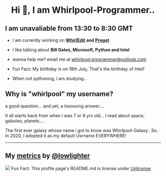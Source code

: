 <h1 align="center">Hi 👋, I am Whirlpool-Programmer..</h1>

## I am unavaliable from 13:30 to 8:30 GMT

- I am currently working on **[WhirlEdit](https://github.com/whirlpool-programmer/whirledit) and [Proget](http://pypi.org/projects/proget)**

- I like talking about **Bill Gates, Microsoft, Python and Intel**

- wanna help me? email me at whirlpool.programmer@outlook.com

- Fun Fact: My birthday is on 18th July, That's the birthday of Intel!

- When not pythoning, i am studying..

## Why is "whirlpool" my username?

a good question...
and yet, a looooong answer....

It all starts back from when i was 7 or 8 yrs old... I read about space, galaxies, planets....

The first ever galaxy whose name i got to know was Whirlpool-Galaxy.. So.. In 2020, I adopted it as my default Usrname EVERYWHERE!

<hr>

## My [metrics](metrics.lecoq.io) by [@lowlighter](https://github.com/lowlighter/)

<a href="https://metrics.lecoq.io/Whirlpool-programmer?base.metadata=0&isocalendar=1&languages=1&achievements=1&lines=1&isocalendar.duration=half-year&languages.limit=8&languages.sections=most-used&languages.colors=github&languages.threshold=0%25&languages.indepth=false&languages.categories=markup%2C%20programming&languages.recent.categories=programming&languages.recent.load=300&languages.recent.days=121&achievements.threshold=C&achievements.secrets=true&achievements.display=detailed&achievements.limit=0&config.timezone=UK%2FLondon"><img src="https://metrics.lecoq.io/Whirlpool-programmer?base.metadata=0&isocalendar=1&languages=1&achievements=1&lines=1&isocalendar.duration=half-year&languages.limit=8&languages.sections=most-used&languages.colors=github&languages.threshold=0%25&languages.indepth=false&languages.categories=markup%2C%20programming&languages.recent.categories=programming&languages.recent.load=300&languages.recent.days=121&achievements.threshold=C&achievements.secrets=true&achievements.display=detailed&achievements.limit=0&config.timezone=UK%2FLondon"></a>
Fun Fact:
This profile page's README.md is license under [Unlicense](unlicense.org)
